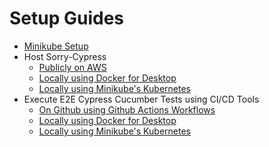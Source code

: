 # Setup Guides

* [Minikube Setup](/docs/minikube-setup.md)
* Host Sorry-Cypress
  * [Publicly on AWS](/docs/sorry-cypress-setup-aws.md)
  * [Locally using Docker for Desktop](/docs/sorry-cypress-setup-docker-for-desktop.md)
  * [Locally using Minikube's Kubernetes](/docs/sorry-cypress-setup-minikube.md)
* Execute E2E Cypress Cucumber Tests using CI/CD Tools
  * [On Github using Github Actions Workflows](/docs/execute-e2e-gha.md)
  * [Locally using Docker for Desktop](/docs/execute-e2e-docker-for-desktop.md)
  * [Locally using Minikube's Kubernetes](/docs/execute-e2e-minikube.md)